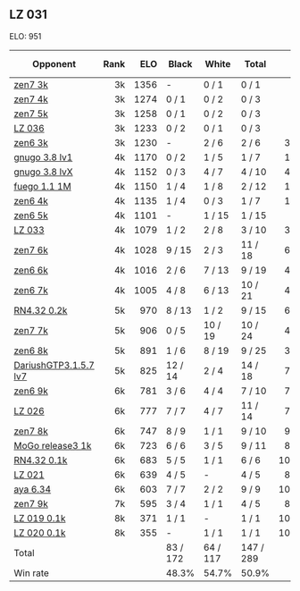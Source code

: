 ## LZ 031 ##

ELO: 951

Opponent | Rank | ELO | Black | White | Total | Win rate
---------|-----:|----:|-------|-------|-------|-------:
[zen7 3k](zen7%203k.md) | 3k | 1356 | - | 0 / 1 | 0 / 1 | 0.0%
[zen7 4k](zen7%204k.md) | 3k | 1274 | 0 / 1 | 0 / 2 | 0 / 3 | 0.0%
[zen7 5k](zen7%205k.md) | 3k | 1258 | 0 / 1 | 0 / 2 | 0 / 3 | 0.0%
[LZ 036](LZ%20036.md) | 3k | 1233 | 0 / 2 | 0 / 1 | 0 / 3 | 0.0%
[zen6 3k](zen6%203k.md) | 3k | 1230 | - | 2 / 6 | 2 / 6 | 33.3%
[gnugo 3.8 lv1](gnugo%203.8%20lv1.md) | 4k | 1170 | 0 / 2 | 1 / 5 | 1 / 7 | 14.3%
[gnugo 3.8 lvX](gnugo%203.8%20lvX.md) | 4k | 1152 | 0 / 3 | 4 / 7 | 4 / 10 | 40.0%
[fuego 1.1 1M](fuego%201.1%201M.md) | 4k | 1150 | 1 / 4 | 1 / 8 | 2 / 12 | 16.7%
[zen6 4k](zen6%204k.md) | 4k | 1135 | 1 / 4 | 0 / 3 | 1 / 7 | 14.3%
[zen6 5k](zen6%205k.md) | 4k | 1101 | - | 1 / 15 | 1 / 15 | 6.7%
[LZ 033](LZ%20033.md) | 4k | 1079 | 1 / 2 | 2 / 8 | 3 / 10 | 30.0%
[zen7 6k](zen7%206k.md) | 4k | 1028 | 9 / 15 | 2 / 3 | 11 / 18 | 61.1%
[zen6 6k](zen6%206k.md) | 4k | 1016 | 2 / 6 | 7 / 13 | 9 / 19 | 47.4%
[zen6 7k](zen6%207k.md) | 4k | 1005 | 4 / 8 | 6 / 13 | 10 / 21 | 47.6%
[RN4.32 0.2k](RN4.32%200.2k.md) | 5k | 970 | 8 / 13 | 1 / 2 | 9 / 15 | 60.0%
[zen7 7k](zen7%207k.md) | 5k | 906 | 0 / 5 | 10 / 19 | 10 / 24 | 41.7%
[zen6 8k](zen6%208k.md) | 5k | 891 | 1 / 6 | 8 / 19 | 9 / 25 | 36.0%
[DariushGTP3.1.5.7 lv7](DariushGTP3.1.5.7%20lv7.md) | 5k | 825 | 12 / 14 | 2 / 4 | 14 / 18 | 77.8%
[zen6 9k](zen6%209k.md) | 6k | 781 | 3 / 6 | 4 / 4 | 7 / 10 | 70.0%
[LZ 026](LZ%20026.md) | 6k | 777 | 7 / 7 | 4 / 7 | 11 / 14 | 78.6%
[zen7 8k](zen7%208k.md) | 6k | 747 | 8 / 9 | 1 / 1 | 9 / 10 | 90.0%
[MoGo release3 1k](MoGo%20release3%201k.md) | 6k | 723 | 6 / 6 | 3 / 5 | 9 / 11 | 81.8%
[RN4.32 0.1k](RN4.32%200.1k.md) | 6k | 683 | 5 / 5 | 1 / 1 | 6 / 6 | 100.0%
[LZ 021](LZ%20021.md) | 6k | 639 | 4 / 5 | - | 4 / 5 | 80.0%
[aya 6.34](aya%206.34.md) | 6k | 603 | 7 / 7 | 2 / 2 | 9 / 9 | 100.0%
[zen7 9k](zen7%209k.md) | 7k | 595 | 3 / 4 | 1 / 1 | 4 / 5 | 80.0%
[LZ 019 0.1k](LZ%20019%200.1k.md) | 8k | 371 | 1 / 1 | - | 1 / 1 | 100.0%
[LZ 020 0.1k](LZ%20020%200.1k.md) | 8k | 355 | - | 1 / 1 | 1 / 1 | 100.0%
Total | | | 83 / 172 | 64 / 117 | 147 / 289 | 
Win rate| | | 48.3% | 54.7% | 50.9% | 
